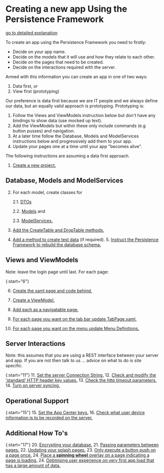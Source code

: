# Creating a new app Using the Persistence Framework
[go to detailed explanation](https://melbourne-app-development.github.io/PersistenceFramework/CreatingANewAppDetail)


To create an app using the Persistence Framework you need to firstly:
* Decide on your app name.
* Decide on the models that it will use and how they relate to each other.
* Decide on the pages that need to be created.
* Decide on the interactions required with the server.

Armed with this information you can create an app in one of two ways:
1. Data first, or
2. View first (prototyping)

Our preference is data first because we are IT people and we always define our data, but an equally valid approach is prototyping. Prototyping is:
1. Follow the Views and ViewModels instruction below but don't have any bindings to show data (use mocked up text).
2. Add the ViewModels but within these only include commands (e.g button pusses) and navigation.
3. At a later time follow the Database, Models and ModelServices instructions below and progressively add them to your app.
4. Update your pages one at a time until your app "becomes alive".

The following instructions are assuming a data first approach.

1. [Create a new project.](https://melbourne-app-development.github.io/PersistenceFramework/CreatingANewAppDetail#CreateAppProject)

## Database, Models and ModelServices

2. For each model, create classes for 

   2.1. [DTOs](https://melbourne-app-development.github.io/PersistenceFramework/CreatingANewAppDetail#DTOs)

   2.2. [Models](https://melbourne-app-development.github.io/PersistenceFramework/CreatingANewAppDetail#Models) and

   2.3. [ModelServices.](https://melbourne-app-development.github.io/PersistenceFramework/CreatingANewAppDetail#ModelServices)

3. [Add the CreateTable and DropTable methods.](https://melbourne-app-development.github.io/PersistenceFramework/CreatingANewAppDetail#CreateDrop)
4. [Add a method to create test data](https://melbourne-app-development.github.io/PersistenceFramework/CreatingANewAppDetail#TestData) (if required).
5. [Instruct the Persistence Framework to rebuild the database schema.](https://melbourne-app-development.github.io/PersistenceFramework/CreatingANewAppDetail#CurrentDBVersion)


## Views and ViewModels

Note: leave the login page until last.
For each page:

{:start="6"}

6. [Create the xaml page and code behind.](https://melbourne-app-development.github.io/PersistenceFramework/CreatingANewAppDetail#CreateView)

7. [Create a ViewModel.](https://melbourne-app-development.github.io/PersistenceFramework/CreatingANewAppDetail#ViewModel)

8. [Add each as a navigatable page.](https://melbourne-app-development.github.io/PersistenceFramework/CreatingANewAppDetail#RegisterForNavigation)
9. [For each page you want on the tab bar update TabPage.xaml.](https://melbourne-app-development.github.io/PersistenceFramework/CreatingANewAppDetail#TabPage)
10. [For each page you want on the menu update Menu Definitions.](https://melbourne-app-development.github.io/PersistenceFramework/CreatingANewAppDetail#Menu)

## Server Interactions

Note: this assumes that you are using a REST interface between your server and app. If you are not then talk to us ... advice on what to do is site specific.

{:start="11"}
11. [Set the server Connection String.](https://melbourne-app-development.github.io/PersistenceFramework/CreatingANewAppDetail#Server)
12. [Check and modify the 'standard' HTTP header key values.](https://melbourne-app-development.github.io/PersistenceFramework/CreatingANewAppDetail#Server)
13. [Check the http timeout parameters.](https://melbourne-app-development.github.io/PersistenceFramework/CreatingANewAppDetail#Server)
14. [Turn on server syncing.](https://melbourne-app-development.github.io/PersistenceFramework/CreatingANewAppDetail#Server)

## Operational Support

{:start="15"}
15. [Set the App Center keys.](https://melbourne-app-development.github.io/PersistenceFramework/CreatingANewAppDetail#Server)
16. [Check what user device information is to be recorded on the server.](https://melbourne-app-development.github.io/PersistenceFramework/CreatingANewAppDetail#Server)

## Additional How To's

{:start="17"}
20. [Encrypting your database.](https://melbourne-app-development.github.io/PersistenceFramework/CreatingANewAppDetail#Server)
21. [Passing parameters between pages.](https://melbourne-app-development.github.io/PersistenceFramework/CreatingANewAppDetail#Server)
22. [Updating your splash pages.](https://melbourne-app-development.github.io/PersistenceFramework/CreatingANewAppDetail#Server)
23. [Only execute a button push on a page once.](https://melbourne-app-development.github.io/PersistenceFramework/CreatingANewAppDetail#Server)
24. [Place a __spinning wheel__ overlay on a page indicating a page is loading.](https://melbourne-app-development.github.io/PersistenceFramework/CreatingANewAppDetail#Server)
24. [Optimising user experience on very first app load that has a large amount of data.](https://melbourne-app-development.github.io/PersistenceFramework/CreatingANewAppDetail#Server)

